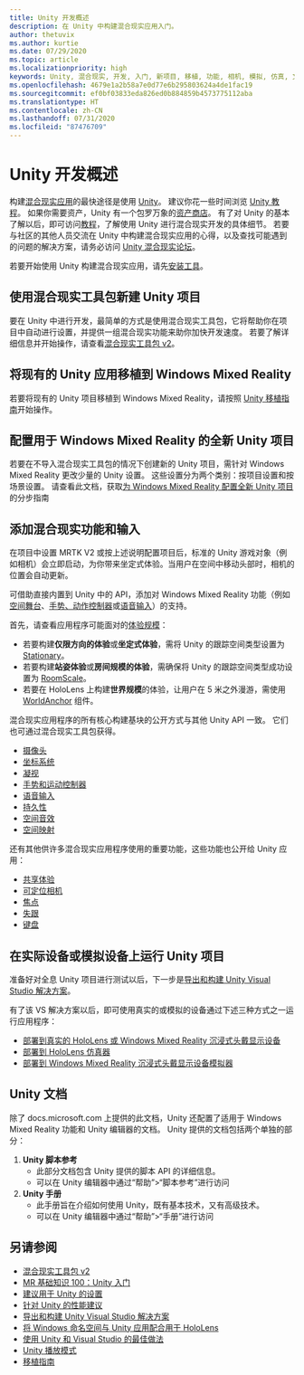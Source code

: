```yaml
---
title: Unity 开发概述
description: 在 Unity 中构建混合现实应用入门。
author: thetuvix
ms.author: kurtie
ms.date: 07/29/2020
ms.topic: article
ms.localizationpriority: high
keywords: Unity, 混合现实, 开发, 入门, 新项目, 移植, 功能, 相机, 模拟, 仿真, 文档
ms.openlocfilehash: 4679e1a2b58a7e0d77e6b295803624a4de1fac19
ms.sourcegitcommit: ef0bf03833eda826ed0b884859b4573775112aba
ms.translationtype: HT
ms.contentlocale: zh-CN
ms.lasthandoff: 07/31/2020
ms.locfileid: "87476709"
---
```

# <a name="unity-development-overview"></a>Unity 开发概述

构建[混合现实应用](app-views.md)的最快途径是使用 [Unity](https://unity.com)。 建议你花一些时间浏览 [Unity 教程](https://unity3d.com/learn/tutorials)。 如果你需要资产，Unity 有一个包罗万象的[资产商店](https://www.assetstore.unity3d.com/)。 有了对 Unity 的基本了解以后，即可访问[教程](tutorials.md)，了解使用 Unity 进行混合现实开发的具体细节。 若要与社区的其他人员交流在 Unity 中构建混合现实应用的心得，以及查找可能遇到的问题的解决方案，请务必访问 [Unity 混合现实论坛](https://forum.unity3d.com/forums/hololens.102/)。

若要开始使用 Unity 构建混合现实应用，请先[安装工具](install-the-tools.md)。

## <a name="new-unity-project-with-mixed-reality-toolkit"></a>使用混合现实工具包新建 Unity 项目 

要在 Unity 中进行开发，最简单的方式是使用混合现实工具包，它将帮助你在项目中自动进行设置，并提供一组混合现实功能来助你加快开发速度。 若要了解详细信息并开始操作，请查看[混合现实工具包 v2](mrtk-getting-started.md)。 

## <a name="porting-an-existing-unity-app-to-windows-mixed-reality"></a>将现有的 Unity 应用移植到 Windows Mixed Reality

若要将现有的 Unity 项目移植到 Windows Mixed Reality，请按照 [Unity 移植指南](porting-guides.md)开始操作。

## <a name="configuring-new-unity-project-for-windows-mixed-reality"></a>配置用于 Windows Mixed Reality 的全新 Unity 项目

若要在不导入混合现实工具包的情况下创建新的 Unity 项目，需针对 Windows Mixed Reality 更改少量的 Unity 设置。 这些设置分为两个类别：按项目设置和按场景设置。 请查看此文档，获取[为 Windows Mixed Reality 配置全新 Unity 项目](Configure-Unity-Project.md)的分步指南

## <a name="adding-mixed-reality-capabilities-and-inputs"></a>添加混合现实功能和输入

在项目中设置 MRTK V2 或按上述说明配置项目后，标准的 Unity 游戏对象（例如相机）会立即启动，为你带来坐定式体验。当用户在空间中移动头部时，相机的位置会自动更新。

可借助直接内置到 Unity 中的 API，添加对 Windows Mixed Reality 功能（例如[空间舞台](coordinate-systems.md#spatial-coordinate-systems)、[手势、动作控制器](gestures-and-motion-controllers-in-unity.md)或[语音输入](voice-input-in-unity.md)）的支持。 

首先，请查看应用程序可能面对的[体验规模](coordinate-systems.md)：
* 若要构建**仅限方向的体验**或**坐定式体验**，需将 Unity 的跟踪空间类型设置为 [Stationary](coordinate-systems-in-unity.md#building-an-orientation-only-or-seated-scale-experience)。
* 若要构建**站姿体验**或**房间规模的体验**，需确保将 Unity 的跟踪空间类型成功设置为 [RoomScale](coordinate-systems-in-unity.md#building-an-orientation-only-or-seated-scale-experience)。
* 若要在 HoloLens 上构建**世界规模**的体验，让用户在 5 米之外漫游，需使用 [WorldAnchor](coordinate-systems-in-unity.md#building-a-world-scale-experience) 组件。

混合现实应用程序的所有核心构建基块的公开方式与其他 Unity API 一致。 它们也可通过混合现实工具包获得。
* [摄像头](camera-in-unity.md)
* [坐标系统](coordinate-systems-in-unity.md)
* [凝视](gaze-in-unity.md)
* [手势和运动控制器](gestures-and-motion-controllers-in-unity.md)
* [语音输入](voice-input-in-unity.md)
* [持久性](persistence-in-unity.md)
* [空间音效](spatial-sound-in-unity.md)
* [空间映射](spatial-mapping-in-unity.md)

还有其他供许多混合现实应用程序使用的重要功能，这些功能也公开给 Unity 应用：
* [共享体验](shared-experiences-in-unity.md)
* [可定位相机](locatable-camera-in-unity.md)
* [焦点](focus-point-in-unity.md)
* [失跟](tracking-loss-in-unity.md)
* [键盘](keyboard-input-in-unity.md)

## <a name="running-your-unity-project-on-a-real-or-simulated-device"></a>在实际设备或模拟设备上运行 Unity 项目

准备好对全息 Unity 项目进行测试以后，下一步是[导出和构建 Unity Visual Studio 解决方案](exporting-and-building-a-unity-visual-studio-solution.md)。

有了该 VS 解决方案以后，即可使用真实的或模拟的设备通过下述三种方式之一运行应用程序：
* [部署到真实的 HoloLens 或 Windows Mixed Reality 沉浸式头戴显示设备](using-visual-studio.md)
* [部署到 HoloLens 仿真器](using-the-hololens-emulator.md)
* [部署到 Windows Mixed Reality 沉浸式头戴显示设备模拟器](using-the-windows-mixed-reality-simulator.md)

## <a name="unity-documentation"></a>Unity 文档

除了 docs.microsoft.com 上提供的此文档，Unity 还配置了适用于 Windows Mixed Reality 功能和 Unity 编辑器的文档。 Unity 提供的文档包括两个单独的部分：
1. **Unity 脚本参考**
    * 此部分文档包含 Unity 提供的脚本 API 的详细信息。
    * 可以在 Unity 编辑器中通过“帮助”>“脚本参考”进行访问
2. **Unity 手册**
    * 此手册旨在介绍如何使用 Unity，既有基本技术，又有高级技术。
    * 可以在 Unity 编辑器中通过“帮助”>“手册”进行访问

## <a name="see-also"></a>另请参阅
* [混合现实工具包 v2](mrtk-getting-started.md)
* [MR 基础知识 100：Unity 入门](holograms-100.md)
* [建议用于 Unity 的设置](recommended-settings-for-unity.md)
* [针对 Unity 的性能建议](performance-recommendations-for-unity.md)
* [导出和构建 Unity Visual Studio 解决方案](exporting-and-building-a-unity-visual-studio-solution.md)
* [将 Windows 命名空间与 Unity 应用配合用于 HoloLens](using-the-windows-namespace-with-unity-apps-for-hololens.md)
* [使用 Unity 和 Visual Studio 的最佳做法](best-practices-for-working-with-unity-and-visual-studio.md)
* [Unity 播放模式](unity-play-mode.md)
* [移植指南](porting-guides.md)
